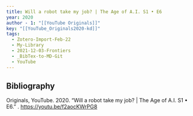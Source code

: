 ```yaml
---
title: Will a robot take my job? | The Age of A.I. S1 • E6
year: 2020
author - 1: "[[YouTube Originals]]"
key: "[[YouTube_Originals2020-kd]]"
tags:
  - Zotero-Import-Feb-22
  - My-Library
  - 2021-12-03-Frontiers
  - _BibTex-to-MD-Git
  - YouTube
---
```


## Bibliography
Originals, YouTube. 2020. “Will a robot take my job? | The Age of A.I. S1 • E6.” . https://youtu.be/f2aocKWrPG8
